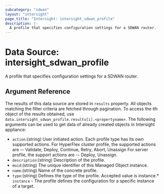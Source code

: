 ```yaml
---
subcategory: "sdwan"
layout: "intersight"
page_title: "Intersight: intersight_sdwan_profile"
description: |-
  A profile that specifies configuration settings for a SDWAN router.
---
```


# Data Source: intersight_sdwan_profile
A profile that specifies configuration settings for a SDWAN router.
## Argument Reference
The results of this data source are stored in `results` property.
All objects matching the filter criteria are fetched through pagination.
To access the ith object of the results obtained, use `data.intersight_sdwan_profile.results[i].<propertyname>`.
The following arguments can be used to get data of already created objects in Intersight appliance:
* `action`:(string) User initiated action. Each profile type has its own supported actions. For HyperFlex cluster profile, the supported actions are -- Validate, Deploy, Continue, Retry, Abort, Unassign For server profile, the support actions are -- Deploy, Unassign. 
* `description`:(string) Description of the profile. 
* `moid`:(string) The unique identifier of this Managed Object instance. 
* `name`:(string) Name of the concrete profile. 
* `type`:(string) Defines the type of the profile. Accepted value is instance.* `instance` - The profile defines the configuration for a specific instance of a target. 
 